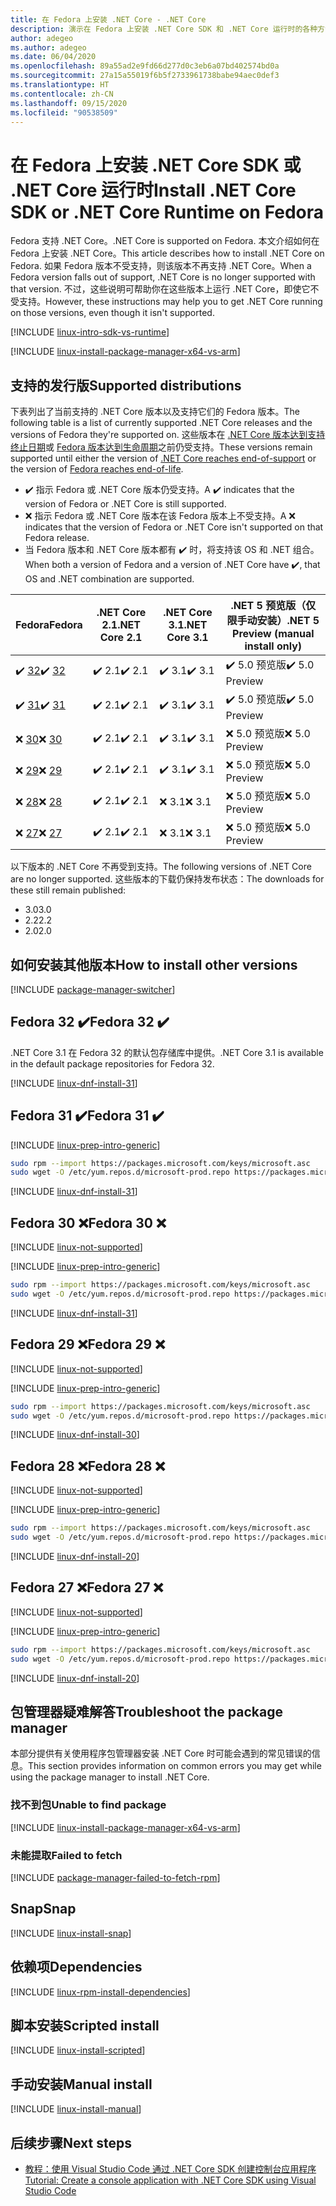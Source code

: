 ```yaml
---
title: 在 Fedora 上安装 .NET Core - .NET Core
description: 演示在 Fedora 上安装 .NET Core SDK 和 .NET Core 运行时的各种方法。
author: adegeo
ms.author: adegeo
ms.date: 06/04/2020
ms.openlocfilehash: 89a55ad2e9fd66d277d0c3eb6a07bd402574bd0a
ms.sourcegitcommit: 27a15a55019f6b5f2733961738babe94aec0def3
ms.translationtype: HT
ms.contentlocale: zh-CN
ms.lasthandoff: 09/15/2020
ms.locfileid: "90538509"
---
```

# <a name="install-net-core-sdk-or-net-core-runtime-on-fedora"></a><span data-ttu-id="8bba0-103">在 Fedora 上安装 .NET Core SDK 或 .NET Core 运行时</span><span class="sxs-lookup"><span data-stu-id="8bba0-103">Install .NET Core SDK or .NET Core Runtime on Fedora</span></span>

<span data-ttu-id="8bba0-104">Fedora 支持 .NET Core。</span><span class="sxs-lookup"><span data-stu-id="8bba0-104">.NET Core is supported on Fedora.</span></span> <span data-ttu-id="8bba0-105">本文介绍如何在 Fedora 上安装 .NET Core。</span><span class="sxs-lookup"><span data-stu-id="8bba0-105">This article describes how to install .NET Core on Fedora.</span></span> <span data-ttu-id="8bba0-106">如果 Fedora 版本不受支持，则该版本不再支持 .NET Core。</span><span class="sxs-lookup"><span data-stu-id="8bba0-106">When a Fedora version falls out of support, .NET Core is no longer supported with that version.</span></span> <span data-ttu-id="8bba0-107">不过，这些说明可帮助你在这些版本上运行 .NET Core，即使它不受支持。</span><span class="sxs-lookup"><span data-stu-id="8bba0-107">However, these instructions may help you to get .NET Core running on those versions, even though it isn't supported.</span></span>

[!INCLUDE [linux-intro-sdk-vs-runtime](includes/linux-intro-sdk-vs-runtime.md)]

[!INCLUDE [linux-install-package-manager-x64-vs-arm](includes/linux-install-package-manager-x64-vs-arm.md)]

## <a name="supported-distributions"></a><span data-ttu-id="8bba0-108">支持的发行版</span><span class="sxs-lookup"><span data-stu-id="8bba0-108">Supported distributions</span></span>

<span data-ttu-id="8bba0-109">下表列出了当前支持的 .NET Core 版本以及支持它们的 Fedora 版本。</span><span class="sxs-lookup"><span data-stu-id="8bba0-109">The following table is a list of currently supported .NET Core releases and the versions of Fedora they're supported on.</span></span> <span data-ttu-id="8bba0-110">这些版本在 [.NET Core 版本达到支持终止日期](https://dotnet.microsoft.com/platform/support/policy/dotnet-core)或 [Fedora 版本达到生命周期](https://fedoraproject.org/wiki/End_of_life)之前仍受支持。</span><span class="sxs-lookup"><span data-stu-id="8bba0-110">These versions remain supported until either the version of [.NET Core reaches end-of-support](https://dotnet.microsoft.com/platform/support/policy/dotnet-core) or the version of [Fedora reaches end-of-life](https://fedoraproject.org/wiki/End_of_life).</span></span>

- <span data-ttu-id="8bba0-111">✔️ 指示 Fedora 或 .NET Core 版本仍受支持。</span><span class="sxs-lookup"><span data-stu-id="8bba0-111">A ✔️ indicates that the version of Fedora or .NET Core is still supported.</span></span>
- <span data-ttu-id="8bba0-112">❌ 指示 Fedora 或 .NET Core 版本在该 Fedora 版本上不受支持。</span><span class="sxs-lookup"><span data-stu-id="8bba0-112">A ❌ indicates that the version of Fedora or .NET Core isn't supported on that Fedora release.</span></span>
- <span data-ttu-id="8bba0-113">当 Fedora 版本和 .NET Core 版本都有 ✔️ 时，将支持该 OS 和 .NET 组合。</span><span class="sxs-lookup"><span data-stu-id="8bba0-113">When both a version of Fedora and a version of .NET Core have ✔️, that OS and .NET combination are supported.</span></span>

| <span data-ttu-id="8bba0-114">Fedora</span><span class="sxs-lookup"><span data-stu-id="8bba0-114">Fedora</span></span>                   | <span data-ttu-id="8bba0-115">.NET Core 2.1</span><span class="sxs-lookup"><span data-stu-id="8bba0-115">.NET Core 2.1</span></span> | <span data-ttu-id="8bba0-116">.NET Core 3.1</span><span class="sxs-lookup"><span data-stu-id="8bba0-116">.NET Core 3.1</span></span> | <span data-ttu-id="8bba0-117">.NET 5 预览版（仅限手动安装）</span><span class="sxs-lookup"><span data-stu-id="8bba0-117">.NET 5 Preview (manual install only)</span></span> |
|--------------------------|---------------|---------------|----------------|
| <span data-ttu-id="8bba0-118">✔️ [32](linux-fedora.md#fedora-32-)</span><span class="sxs-lookup"><span data-stu-id="8bba0-118">✔️ [32](linux-fedora.md#fedora-32-)</span></span> | <span data-ttu-id="8bba0-119">✔️ 2.1</span><span class="sxs-lookup"><span data-stu-id="8bba0-119">✔️ 2.1</span></span>        | <span data-ttu-id="8bba0-120">✔️ 3.1</span><span class="sxs-lookup"><span data-stu-id="8bba0-120">✔️ 3.1</span></span>        | <span data-ttu-id="8bba0-121">✔️ 5.0 预览版</span><span class="sxs-lookup"><span data-stu-id="8bba0-121">✔️ 5.0 Preview</span></span> |
| <span data-ttu-id="8bba0-122">✔️ [31](linux-fedora.md#fedora-31-)</span><span class="sxs-lookup"><span data-stu-id="8bba0-122">✔️ [31](linux-fedora.md#fedora-31-)</span></span> | <span data-ttu-id="8bba0-123">✔️ 2.1</span><span class="sxs-lookup"><span data-stu-id="8bba0-123">✔️ 2.1</span></span>        | <span data-ttu-id="8bba0-124">✔️ 3.1</span><span class="sxs-lookup"><span data-stu-id="8bba0-124">✔️ 3.1</span></span>        | <span data-ttu-id="8bba0-125">✔️ 5.0 预览版</span><span class="sxs-lookup"><span data-stu-id="8bba0-125">✔️ 5.0 Preview</span></span> |
| <span data-ttu-id="8bba0-126">❌ [30](linux-fedora.md#fedora-30-)</span><span class="sxs-lookup"><span data-stu-id="8bba0-126">❌ [30](linux-fedora.md#fedora-30-)</span></span> | <span data-ttu-id="8bba0-127">✔️ 2.1</span><span class="sxs-lookup"><span data-stu-id="8bba0-127">✔️ 2.1</span></span>        | <span data-ttu-id="8bba0-128">✔️ 3.1</span><span class="sxs-lookup"><span data-stu-id="8bba0-128">✔️ 3.1</span></span>        | <span data-ttu-id="8bba0-129">❌ 5.0 预览版</span><span class="sxs-lookup"><span data-stu-id="8bba0-129">❌ 5.0 Preview</span></span> |
| <span data-ttu-id="8bba0-130">❌ [29](linux-fedora.md#fedora-29-)</span><span class="sxs-lookup"><span data-stu-id="8bba0-130">❌ [29](linux-fedora.md#fedora-29-)</span></span> | <span data-ttu-id="8bba0-131">✔️ 2.1</span><span class="sxs-lookup"><span data-stu-id="8bba0-131">✔️ 2.1</span></span>        | <span data-ttu-id="8bba0-132">✔️ 3.1</span><span class="sxs-lookup"><span data-stu-id="8bba0-132">✔️ 3.1</span></span>        | <span data-ttu-id="8bba0-133">❌ 5.0 预览版</span><span class="sxs-lookup"><span data-stu-id="8bba0-133">❌ 5.0 Preview</span></span> |
| <span data-ttu-id="8bba0-134">❌ [28](linux-fedora.md#fedora-28-)</span><span class="sxs-lookup"><span data-stu-id="8bba0-134">❌ [28](linux-fedora.md#fedora-28-)</span></span> | <span data-ttu-id="8bba0-135">✔️ 2.1</span><span class="sxs-lookup"><span data-stu-id="8bba0-135">✔️ 2.1</span></span>        | <span data-ttu-id="8bba0-136">❌ 3.1</span><span class="sxs-lookup"><span data-stu-id="8bba0-136">❌ 3.1</span></span>        | <span data-ttu-id="8bba0-137">❌ 5.0 预览版</span><span class="sxs-lookup"><span data-stu-id="8bba0-137">❌ 5.0 Preview</span></span> |
| <span data-ttu-id="8bba0-138">❌ [27](linux-fedora.md#fedora-27-)</span><span class="sxs-lookup"><span data-stu-id="8bba0-138">❌ [27](linux-fedora.md#fedora-27-)</span></span> | <span data-ttu-id="8bba0-139">✔️ 2.1</span><span class="sxs-lookup"><span data-stu-id="8bba0-139">✔️ 2.1</span></span>        | <span data-ttu-id="8bba0-140">❌ 3.1</span><span class="sxs-lookup"><span data-stu-id="8bba0-140">❌ 3.1</span></span>        | <span data-ttu-id="8bba0-141">❌ 5.0 预览版</span><span class="sxs-lookup"><span data-stu-id="8bba0-141">❌ 5.0 Preview</span></span> |

<span data-ttu-id="8bba0-142">以下版本的 .NET Core 不再受到支持。</span><span class="sxs-lookup"><span data-stu-id="8bba0-142">The following versions of .NET Core are no longer supported.</span></span> <span data-ttu-id="8bba0-143">这些版本的下载仍保持发布状态：</span><span class="sxs-lookup"><span data-stu-id="8bba0-143">The downloads for these still remain published:</span></span>

- <span data-ttu-id="8bba0-144">3.0</span><span class="sxs-lookup"><span data-stu-id="8bba0-144">3.0</span></span>
- <span data-ttu-id="8bba0-145">2.2</span><span class="sxs-lookup"><span data-stu-id="8bba0-145">2.2</span></span>
- <span data-ttu-id="8bba0-146">2.0</span><span class="sxs-lookup"><span data-stu-id="8bba0-146">2.0</span></span>

## <a name="how-to-install-other-versions"></a><span data-ttu-id="8bba0-147">如何安装其他版本</span><span class="sxs-lookup"><span data-stu-id="8bba0-147">How to install other versions</span></span>

[!INCLUDE [package-manager-switcher](./includes/package-manager-heading-hack-pkgname.md)]

## <a name="fedora-32-"></a><span data-ttu-id="8bba0-148">Fedora 32 ✔️</span><span class="sxs-lookup"><span data-stu-id="8bba0-148">Fedora 32 ✔️</span></span>

<span data-ttu-id="8bba0-149">.NET Core 3.1 在 Fedora 32 的默认包存储库中提供。</span><span class="sxs-lookup"><span data-stu-id="8bba0-149">.NET Core 3.1 is available in the default package repositories for Fedora 32.</span></span>

[!INCLUDE [linux-dnf-install-31](includes/linux-install-31-dnf.md)]

## <a name="fedora-31-"></a><span data-ttu-id="8bba0-150">Fedora 31 ✔️</span><span class="sxs-lookup"><span data-stu-id="8bba0-150">Fedora 31 ✔️</span></span>

[!INCLUDE [linux-prep-intro-generic](includes/linux-prep-intro-generic.md)]

```bash
sudo rpm --import https://packages.microsoft.com/keys/microsoft.asc
sudo wget -O /etc/yum.repos.d/microsoft-prod.repo https://packages.microsoft.com/config/fedora/31/prod.repo
```

[!INCLUDE [linux-dnf-install-31](includes/linux-install-31-dnf.md)]

## <a name="fedora-30-"></a><span data-ttu-id="8bba0-151">Fedora 30 ❌</span><span class="sxs-lookup"><span data-stu-id="8bba0-151">Fedora 30 ❌</span></span>

[!INCLUDE [linux-not-supported](includes/linux-not-supported-fedora.md)]

[!INCLUDE [linux-prep-intro-generic](includes/linux-prep-intro-generic.md)]

```bash
sudo rpm --import https://packages.microsoft.com/keys/microsoft.asc
sudo wget -O /etc/yum.repos.d/microsoft-prod.repo https://packages.microsoft.com/config/fedora/30/prod.repo
```

[!INCLUDE [linux-dnf-install-31](includes/linux-install-31-dnf.md)]

## <a name="fedora-29-"></a><span data-ttu-id="8bba0-152">Fedora 29 ❌</span><span class="sxs-lookup"><span data-stu-id="8bba0-152">Fedora 29 ❌</span></span>

[!INCLUDE [linux-not-supported](includes/linux-not-supported-fedora.md)]

[!INCLUDE [linux-prep-intro-generic](includes/linux-prep-intro-generic.md)]

```bash
sudo rpm --import https://packages.microsoft.com/keys/microsoft.asc
sudo wget -O /etc/yum.repos.d/microsoft-prod.repo https://packages.microsoft.com/config/fedora/29/prod.repo
```

[!INCLUDE [linux-dnf-install-30](includes/linux-install-30-dnf.md)]

## <a name="fedora-28-"></a><span data-ttu-id="8bba0-153">Fedora 28 ❌</span><span class="sxs-lookup"><span data-stu-id="8bba0-153">Fedora 28 ❌</span></span>

[!INCLUDE [linux-not-supported](includes/linux-not-supported-fedora.md)]

[!INCLUDE [linux-prep-intro-generic](includes/linux-prep-intro-generic.md)]

```bash
sudo rpm --import https://packages.microsoft.com/keys/microsoft.asc
sudo wget -O /etc/yum.repos.d/microsoft-prod.repo https://packages.microsoft.com/config/fedora/28/prod.repo
```

[!INCLUDE [linux-dnf-install-20](includes/linux-install-20-dnf.md)]

## <a name="fedora-27-"></a><span data-ttu-id="8bba0-154">Fedora 27 ❌</span><span class="sxs-lookup"><span data-stu-id="8bba0-154">Fedora 27 ❌</span></span>

[!INCLUDE [linux-not-supported](includes/linux-not-supported-fedora.md)]

[!INCLUDE [linux-prep-intro-generic](includes/linux-prep-intro-generic.md)]

```bash
sudo rpm --import https://packages.microsoft.com/keys/microsoft.asc
sudo wget -O /etc/yum.repos.d/microsoft-prod.repo https://packages.microsoft.com/config/fedora/27/prod.repo
```

[!INCLUDE [linux-dnf-install-20](includes/linux-install-20-dnf.md)]

## <a name="troubleshoot-the-package-manager"></a><span data-ttu-id="8bba0-155">包管理器疑难解答</span><span class="sxs-lookup"><span data-stu-id="8bba0-155">Troubleshoot the package manager</span></span>

<span data-ttu-id="8bba0-156">本部分提供有关使用程序包管理器安装 .NET Core 时可能会遇到的常见错误的信息。</span><span class="sxs-lookup"><span data-stu-id="8bba0-156">This section provides information on common errors you may get while using the package manager to install .NET Core.</span></span>

### <a name="unable-to-find-package"></a><span data-ttu-id="8bba0-157">找不到包</span><span class="sxs-lookup"><span data-stu-id="8bba0-157">Unable to find package</span></span>

[!INCLUDE [linux-install-package-manager-x64-vs-arm](includes/linux-install-package-manager-x64-vs-arm.md)]

### <a name="failed-to-fetch"></a><span data-ttu-id="8bba0-158">未能提取</span><span class="sxs-lookup"><span data-stu-id="8bba0-158">Failed to fetch</span></span>

[!INCLUDE [package-manager-failed-to-fetch-rpm](includes/package-manager-failed-to-fetch-rpm.md)]

## <a name="snap"></a><span data-ttu-id="8bba0-159">Snap</span><span class="sxs-lookup"><span data-stu-id="8bba0-159">Snap</span></span>

[!INCLUDE [linux-install-snap](includes/linux-install-snap.md)]

## <a name="dependencies"></a><span data-ttu-id="8bba0-160">依赖项</span><span class="sxs-lookup"><span data-stu-id="8bba0-160">Dependencies</span></span>

[!INCLUDE [linux-rpm-install-dependencies](includes/linux-rpm-install-dependencies.md)]

## <a name="scripted-install"></a><span data-ttu-id="8bba0-161">脚本安装</span><span class="sxs-lookup"><span data-stu-id="8bba0-161">Scripted install</span></span>

[!INCLUDE [linux-install-scripted](includes/linux-install-scripted.md)]

## <a name="manual-install"></a><span data-ttu-id="8bba0-162">手动安装</span><span class="sxs-lookup"><span data-stu-id="8bba0-162">Manual install</span></span>

[!INCLUDE [linux-install-manual](includes/linux-install-manual.md)]

## <a name="next-steps"></a><span data-ttu-id="8bba0-163">后续步骤</span><span class="sxs-lookup"><span data-stu-id="8bba0-163">Next steps</span></span>

- [<span data-ttu-id="8bba0-164">教程：使用 Visual Studio Code 通过 .NET Core SDK 创建控制台应用程序</span><span class="sxs-lookup"><span data-stu-id="8bba0-164">Tutorial: Create a console application with .NET Core SDK using Visual Studio Code</span></span>](../tutorials/with-visual-studio-code.md)
